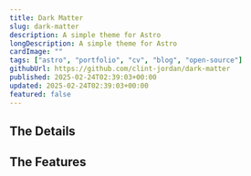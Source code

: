 ```yaml
---
title: Dark Matter
slug: dark-matter
description: A simple theme for Astro
longDescription: A simple theme for Astro
cardImage: ""
tags: ["astro", "portfolio", "cv", "blog", "open-source"]
githubUrl: https://github.com/clint-jordan/dark-matter
published: 2025-02-24T02:39:03+00:00
updated: 2025-02-24T02:39:03+00:00
featured: false
---
```


## The Details

## The Features
